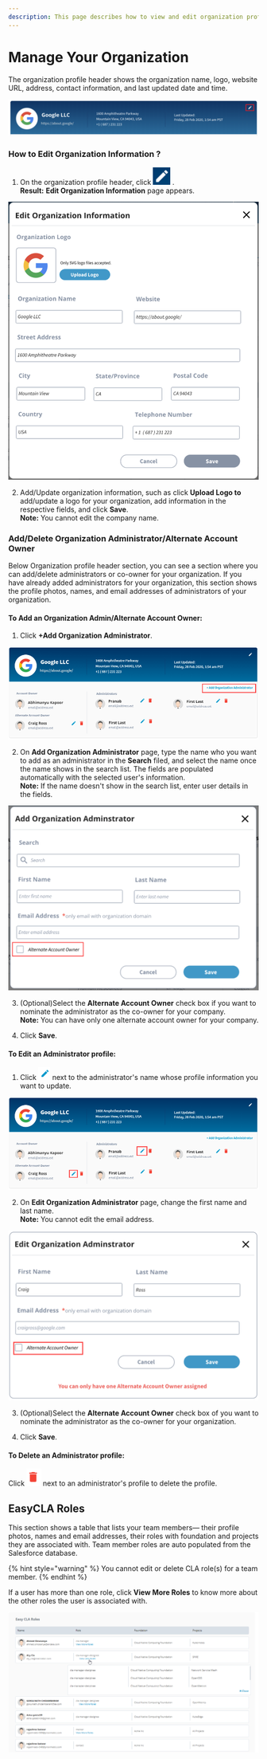 ```yaml
---
description: This page describes how to view and edit organization profile information.
---
```


# Manage Your Organization

The organization profile header shows the organization name, logo, website URL, address, contact information, and last updated date and time.

![Organization Profile Header](../../.gitbook/assets/org-profile-header.png)

### How to Edit Organization Information ? <a id="how-to-edit-organization-information"></a>

1. On the organization profile header, click ![](../../.gitbook/assets/edit-cta-button.png) .   
**Result:** **Edit Organization Information** page appears.

![Edit Organization Information](../../.gitbook/assets/edit-organization-information.png)

2. Add/Update organization information, such as click **Upload Logo to** add/update a logo for your organization, add information in the respective fields, and click **Save**.   
**Note:** You cannot edit the company name.

### Add/Delete Organization Administrator/Alternate Account Owner <a id="add-delete-organization-administrator-alternate-account-owner"></a>

Below Organization profile header section, you can see a section where you can add/delete administrators or co-owner for your organization. If you have already added administrators for your organization, this section shows the profile photos, names, and email addresses of administrators of your organization.

#### To Add an Organization Admin/Alternate Account Owner: <a id="to-add-an-organization-admin-alternate-account-owner"></a>

1. Click **+Add Organization Administrator**.

![](../../.gitbook/assets/add-organization-administrator-cta.png)

2. On **Add Organization Administrator** page, type the name who you want to add as an administrator in the **Search** filed, and select the name once the name shows in the search list. The fields are populated automatically with the selected user's information.  
**Note:** If the name doesn't show in the search list, enter user details in the fields. 

![Add Organization Administrator](../../.gitbook/assets/add-organization-administrator.png)

3. \(Optional\)Select the **Alternate Account Owner** check box if you want to nominate the administrator as the co-owner for your company.  
**Note:** You can have only one alternate account owner for your company.

4. Click **Save**.

#### To Edit an Administrator profile: <a id="to-edit-an-administrator-profile"></a>

1. Click ![](../../.gitbook/assets/edit-icon.png) next to the administrator's name whose profile information you want to update.

![Organization Administrators](../../.gitbook/assets/edit-administrator-cta.png)

2. On **Edit Organization Administrator** page, change the first name and last name.   
**Note:** You cannot edit the email address.

![Edit Organization Administrator](../../.gitbook/assets/edit-organization-administrator.png)

3. \(Optional\)Select the **Alternate Account Owner** check box of you want to nominate the administrator as the co-owner for your organization.

4. Click **Save**.

#### To Delete an Administrator profile:  <a id="to-delete-an-administrator-profile"></a>

Click ![](../../.gitbook/assets/delete-icon.png) next to an administrator's profile to delete the profile.

## EasyCLA Roles <a id="team-member-roles-services"></a>

This section shows a table that lists your team members— their profile photos, names and email addresses, their roles with foundation and projects they are associated with. Team member roles are auto populated from the Salesforce database.

{% hint style="warning" %}
You cannot edit or delete CLA role\(s\) for a team member.
{% endhint %}

If a user has more than one role, click **View More Roles** to know more about the other roles the user is associated with.

![Easy CLA Roles](../../.gitbook/assets/easycla-roles.png)

